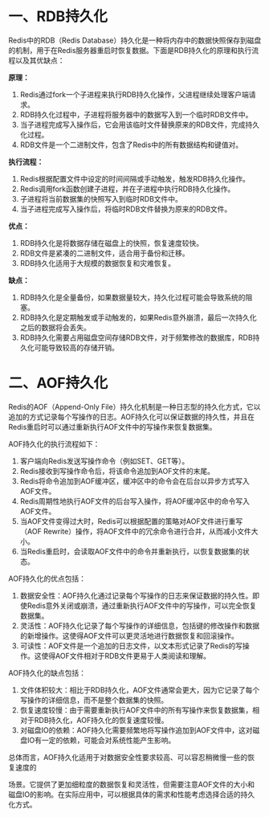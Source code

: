 # 一、RDB持久化

Redis中的RDB（Redis Database）持久化是一种将内存中的数据快照保存到磁盘的机制，用于在Redis服务器重启时恢复数据。下面是RDB持久化的原理和执行流程以及其优缺点：

**原理：**

1. Redis通过fork一个子进程来执行RDB持久化操作，父进程继续处理客户端请求。
2. RDB持久化过程中，子进程将服务器中的数据写入到一个临时RDB文件中。
3. 当子进程完成写入操作后，它会用该临时文件替换原来的RDB文件，完成持久化过程。
4. RDB文件是一个二进制文件，包含了Redis中的所有数据结构和键值对。

**执行流程：**

1. Redis根据配置文件中设定的时间间隔或手动触发，触发RDB持久化操作。
2. Redis调用fork函数创建子进程，并在子进程中执行RDB持久化操作。
3. 子进程将当前数据集的快照写入到临时RDB文件中。
4. 当子进程完成写入操作后，将临时RDB文件替换为原来的RDB文件。

**优点：**

1. RDB持久化是将数据存储在磁盘上的快照，恢复速度较快。
2. RDB文件是紧凑的二进制文件，适合用于备份和迁移。
3. RDB持久化适用于大规模的数据恢复和灾难恢复。

**缺点：**

1. RDB持久化是全量备份，如果数据量较大，持久化过程可能会导致系统的阻塞。
2. RDB持久化是定期触发或手动触发的，如果Redis意外崩溃，最后一次持久化之后的数据将会丢失。
3. RDB持久化需要占用磁盘空间存储RDB文件，对于频繁修改的数据库，RDB持久化可能导致较高的存储开销。

# 二、AOF持久化

Redis的AOF（Append-Only File）持久化机制是一种日志型的持久化方式，它以追加的方式记录每个写操作的日志。AOF持久化可以保证数据的持久性，并且在Redis重启时可以通过重新执行AOF文件中的写操作来恢复数据集。

AOF持久化的执行流程如下：

1. 客户端向Redis发送写操作命令（例如SET、GET等）。
2. Redis接收到写操作命令后，将该命令追加到AOF文件的末尾。
3. Redis将命令追加到AOF缓冲区，缓冲区中的命令会在后台以异步方式写入AOF文件。
4. Redis周期性地执行AOF文件的后台写入操作，将AOF缓冲区中的命令写入AOF文件。
5. 当AOF文件变得过大时，Redis可以根据配置的策略对AOF文件进行重写（AOF Rewrite）操作，将AOF文件中的冗余命令进行合并，从而减小文件大小。
6. 当Redis重启时，会读取AOF文件中的命令并重新执行，以恢复数据集的状态。

AOF持久化的优点包括：

1. 数据安全性：AOF持久化通过记录每个写操作的日志来保证数据的持久性。即使Redis意外关闭或崩溃，通过重新执行AOF文件中的写操作，可以完全恢复数据集。
2. 灵活性：AOF持久化记录了每个写操作的详细信息，包括键的修改操作和数据的新增操作。这使得AOF文件可以更灵活地进行数据恢复和回滚操作。
3. 可读性：AOF文件是一个追加的日志文件，以文本形式记录了Redis的写操作。这使得AOF文件相对于RDB文件更易于人类阅读和理解。

AOF持久化的缺点包括：

1. 文件体积较大：相比于RDB持久化，AOF文件通常会更大，因为它记录了每个写操作的详细信息，而不是整个数据集的快照。
2. 恢复速度较慢：由于需要重新执行AOF文件中的所有写操作来恢复数据集，相对于RDB持久化，AOF持久化的恢复速度较慢。
3. 对磁盘IO的依赖：AOF持久化需要频繁地将写操作追加到AOF文件中，这对磁盘IO有一定的依赖，可能会对系统性能产生影响。

总体而言，AOF持久化适用于对数据安全性要求较高、可以容忍稍微慢一些的恢复速度的

场景。它提供了更加细粒度的数据恢复和灵活性，但需要注意AOF文件的大小和磁盘IO的影响。在实际应用中，可以根据具体的需求和性能考虑选择合适的持久化方式。

